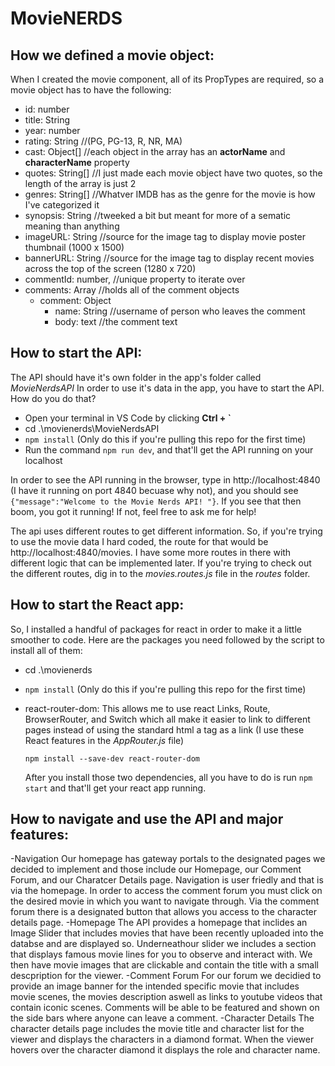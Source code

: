 # MovieNERDS

## How we defined a movie object:
When I created the movie component, all of its PropTypes are required, so a movie object has to have the following:
- id: number
- title: String
- year: number
- rating: String //(PG, PG-13, R, NR, MA)
- cast: Object[] //each object in the array has an **actorName** and **characterName** property
- quotes: String[] //I just made each movie object have two quotes, so the length of the array is just 2
- genres: String[] //Whatver IMDB has as the genre for the movie is how I've categorized it
- synopsis: String //tweeked a bit but meant for more of a sematic meaning than anything
- imageURL: String //source for the image tag to display movie poster thumbnail (1000 x 1500)
- bannerURL: String //source for the image tag to display recent movies across the top of the screen (1280 x 720)
- commentId: number, //unique property to iterate over
- comments: Array //holds all of the comment objects
  - comment: Object
    - name: String //username of person who leaves the comment
    - body: text //the comment text

## How to start the API:
The API should have it's own folder in the app's folder called _MovieNerdsAPI_
In order to use it's data in the app, you have to start the API.
How do you do that? 
- Open your terminal in VS Code by clicking **Ctrl + \`**
- cd .\movienerds\MovieNerdsAPI
- ```npm install``` (Only do this if you're pulling this repo for the first time)
- Run the command ```npm run dev```, and that'll get the API running on your localhost

In order to see the API running in the browser, type in http://localhost:4840 (I have it running on port 4840 becuase why not),
and you should see ```{"message":"Welcome to the Movie Nerds API! "}```. If you see that then boom, you got it running! If not, feel free to ask me for help!

The api uses different routes to get different information. So, if you're trying to use the movie data I hard coded, the route for that would be http://localhost:4840/movies. 
I have some more routes in there with different logic that can be implemented later. If you're trying to check out the different routes, dig in to the _movies.routes.js_ file in the _routes_ folder.

## How to start the React app:
So, I installed a handful of packages for react in order to make it a little smoother to code. Here are the packages you need followed by the script to install all of them:
- cd .\movienerds
-  ```npm install``` (Only do this if you're pulling this repo for the first time)
- react-router-dom: This allows me to use react Links, Route, BrowserRouter, and Switch which all make it easier to link to different pages instead of using the standard html a tag as a link (I use these React features in the _AppRouter.js_ file)
  ```
  npm install --save-dev react-router-dom
  ```
  
  After you install those two dependencies, all you have to do is run ```npm start``` and that'll get your react app running.
  
## How to navigate and use the API and major features:
-Navigation
  Our homepage has gateway portals to the designated pages we decided to implement and those include our Homepage, our Comment Forum,     and our Charatcer Details page.
  Navigation is user friedly and that is via the homepage. In order to access the comment forum you must click on the desired movie in     which you want to navigate through. Via the comment forum there is a designated button that allows you access to the character details   page.
-Homepage
  The API provides a homepage that inclides an Image Slider that includes movies that have been recently uploaded into the databse and     are displayed so. Underneathour slider we includes a section that displays famous movie lines for you to observe and interact with. We   then have movie images that are clickable and contain the title with a small descpription for the viewer.
-Comment Forum
  For our forum we decidied to provide an image banner for the intended specific movie that includes movie scenes, the movies             description aswell as links to youtube videos that contain iconic scenes. Comments will be able to be featured and shown on the side     bars where anyone can leave a comment.
-Character Details 
  The character details page includes the movie title and character list for the viewer and displays the characters in a diamond format.   When the viewer hovers over the character diamond it displays the role and character name. 

